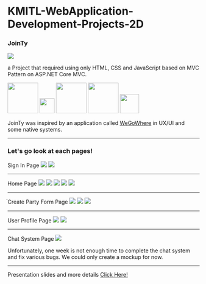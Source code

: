 # KMITL-WebApplication-Development-Projects-2D

<h3>JoinTy</h3>
<img src="./JoinTy/img/logo1.png" />
<p>a Project that required using only HTML, CSS and JavaScript based on MVC Pattern on ASP.NET Core MVC.</P>

<div style="display:flex-wrap; margin-bottom:10px; ">
    <img src="https://kinsta.com/wp-content/uploads/2021/03/HTML-5-Badge-Logo.png" width="80px">
     <img src="https://static-00.iconduck.com/assets.00/file-type-css-icon-451x512-eftbqujz.png" width="39px">
    <img src="https://logos-world.net/wp-content/uploads/2023/02/JavaScript-Emblem.png" width="80px">
    <img src="https://assets.codeguru.com/uploads/2021/08/C-Sharp-Tutorials.png" width="80px">
    <img src="https://www.etatvasoft.com/public/images/dotnet-main-logo-hexa.svg" width="50px">
</div>

<p>JoinTy was inspired by an application called <a href="https://www.wegowhere.com/" >WeGoWhere</a> in UX/UI and some native systems.</p>
<hr/>
<h3>Let's go look at each pages!</h3>

Sign In Page
<img src="./RefPics/Login1.png" />
<img src="./RefPics/Login2.png" />
<hr />

Home Page 
<img src="./RefPics//Home1.png" />
<img src="./RefPics/Home2.png" />
<img src="./RefPics/Home3.png" />
<img src="./RefPics/Home4.png" />
<img src="./RefPics/Home5.png" />
<hr />
๋Create Party Form Page
<img src="./RefPics/Form1.png" />
<img src="./RefPics/Form2.png" />
<img src="./RefPics/Form3.png" />
<hr />
User Profile Page
<img src="./RefPics/User1.png" />
<img src="./RefPics/User2.png" />
<hr/>
Chat System Page
<img src="./RefPics/Chat1.png" />
<p>Unfortunately, one week is not enough time to complete the chat system and fix various bugs. We could only create a mockup for now.</p>
<hr/>
Presentation slides and more details
<a href="https://www.canva.com/design/DAF_YbQWv68/47nD6clRdHF9Y4i2VAhDsQ/edit?fbclid=IwZXh0bgNhZW0CMTAAAR1LrVmVxZ6fDxXSsVXRBx6LZktN9g_aIku46ZBAInGbJQpCJigy5db6nz4_aem_9GTiNMujkE6nVcdv66uDPw">Click Here!</a>